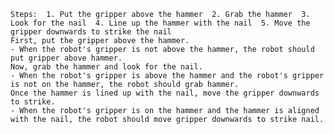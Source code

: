 
    Steps:  1. Put the gripper above the hammer  2. Grab the hammer  3. Look for the nail  4. Line up the hammer with the nail  5. Move the gripper downwards to strike the nail
    First, put the gripper above the hammer.
    - When the robot's gripper is not above the hammer, the robot should put gripper above hammer.
    Now, grab the hammer and look for the nail.
    - When the robot's gripper is above the hammer and the robot's gripper is not on the hammer, the robot should grab hammer.
    Once the hammer is lined up with the nail, move the gripper downwards to strike.
    - When the robot's gripper is on the hammer and the hammer is aligned with the nail, the robot should move gripper downwards to strike nail.
